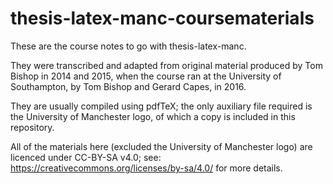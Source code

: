 # thesis-latex-manc-coursematerials
These are the course notes to go with thesis-latex-manc.

They were transcribed and adapted from original material produced by Tom Bishop in 2014 and 2015, when the course ran at the University of Southampton, by Tom Bishop and Gerard Capes, in 2016.

They are usually compiled using pdfTeX; the only auxiliary file required is the University of Manchester logo, of which a copy is included in this repository. 

All of the materials here (excluded the University of Manchester logo) are licenced under CC-BY-SA v4.0; see: https://creativecommons.org/licenses/by-sa/4.0/ for more details.
